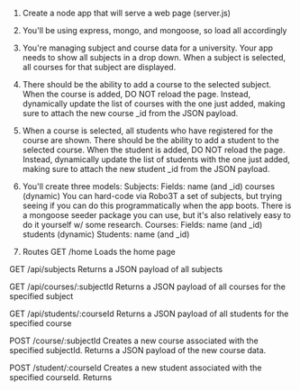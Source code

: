1. Create a node app that will serve a web page (server.js)

2. You'll be using express, mongo, and mongoose, so load all accordingly

3. You're managing subject and course data for a university. Your app needs to show all subjects in a drop down. When a subject is selected, all courses for that subject are displayed.

4. There should be the ability to add a course to the selected subject. When the course is added, DO NOT reload the page. Instead, dynamically update the list of courses with the one just added, making sure to attach the new course _id from the JSON payload.

5. When a course is selected, all students who have registered for the course are shown. There should be the ability to add a student to the selected course. When the student is added, DO NOT reload the page. Instead, dynamically update the list of students with the one just added, making sure to attach the new student _id from the JSON payload.

6. You'll create three models:
   Subjects:
     Fields:  name  (and _id)
              courses (dynamic)
              You can hard-code via Robo3T a set of subjects, but trying seeing if you can do this programmatically when the app boots. There is a mongoose seeder package you can use, but it's also relatively easy to do it yourself w/ some research.
   Courses:
     Fields:  name (and _id)
              students (dynamic)
   Students:  name (and _id)

7. Routes
  GET /home
  Loads the home page

  GET /api/subjects
  Returns a JSON payload of all subjects 

  GET /api/courses/:subjectId
  Returns a JSON payload of all courses for the specified subject 

  GET /api/students/:courseId
  Returns a JSON payload of all students for the specified course

  POST /course/:subjectId
  Creates a new course associated with the specified subjectId. Returns
  a JSON payload of the new course data.
  
  POST /student/:courseId 
  Creates a new student associated with the specified courseId. Returns